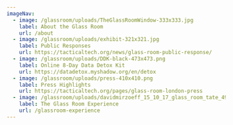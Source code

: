 ```yaml
---
imageNav:
  - image: /glassroom/uploads/TheGlassRoomWindow-333x333.jpg
    label: About the Glass Room
    url: /about
  - image: /glassroom/uploads/exhibit-321x321.jpg
    label: Public Responses
    url: https://tacticaltech.org/news/glass-room-public-response/
  - image: /glassroom/uploads/DDK-black-473x473.png
    label: Online 8-Day Data Detox Kit
    url: https://datadetox.myshadow.org/en/detox
  - image: /glassroom/uploads/press-410x410.png
    label: Press Highlights
    url: https://tacticaltech.org/pages/glass-room-london-press
  - image: /glassroom/uploads/davidmirzoeff_15_10_17_glass_room_tate_49-334x334.jpg
    label: The Glass Room Experience
    url: /glassroom-experience
---
```


